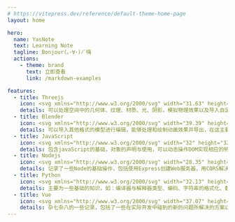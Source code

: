 ```yaml
---
# https://vitepress.dev/reference/default-theme-home-page
layout: home

hero:
  name: YasNote
  text: Learning Note
  tagline: Bonjour(｡･∀･)ﾉﾞ嗨
  actions:
    - theme: brand
      text: 立即查看
      link: /markdown-examples

features:
  - title: Threejs
    icon: <svg xmlns="http://www.w3.org/2000/svg" width="31.63" height="32" viewBox="0 0 256 259"><path d="M.087 3.585C-.446 1.427 1.555-.5 3.691.116l62.23 17.916a2.94 2.94 0 0 1 1.578.455l122.73 35.334c.508.01 1.01.155 1.446.416l62.234 17.918c2.138.616 2.807 3.316 1.203 4.858l-187.8 180.649c-1.603 1.542-4.274.77-4.807-1.39L31.353 130.16a2.948 2.948 0 0 1-.098-.396Zm53.306 191.71l13.52 54.733l40.714-39.165l-54.234-15.568Zm41.938-43.284l-39.419 37.995l52.512 15.076l-13.093-53.071Zm5.851-.406l13.052 52.903l39.311-37.814l-52.363-15.089Zm-63.07-18.174l13.109 53.073l39.372-37.95l-52.481-15.123Zm103.704-26.278l-40.051 38.606l53.373 15.38l-13.322-53.986Zm5.612-1.373l13.322 53.984l40.161-38.631l-53.483-15.353ZM79.847 89.239l-40.137 38.64l53.471 15.407l-13.334-54.047Zm5.59-1.457l13.094 53.07l39.419-37.996l-52.512-15.074ZM22.385 69.759L35.71 123.71l40.108-38.612l-53.434-15.339Zm166.192-7.49l-39.419 37.995l52.512 15.076l-13.093-53.071Zm5.633-1.29l13.28 53.826l40.008-38.484l-53.288-15.342Zm-67.86-16.506L87.109 82.25l52.265 15.003l-13.023-52.78Zm5.601-1.419l13.112 53.134l39.43-38.007l-52.542-15.127ZM64.338 26.48L24.919 64.476L77.431 79.55L64.338 26.48Zm5.638-1.269l13.061 52.937l39.323-37.855l-52.384-15.082ZM6.894 7.05l13.323 53.935l40.022-38.577L6.894 7.05Z"/></svg>
    details: 可以处理空间中的几何体、纹理、材质、光、阴影，模拟物理效果以及导入自定义模型，此外还可以使用GLSL语言来编写着色器
  - title: Blender
    icon: <svg xmlns="http://www.w3.org/2000/svg" width="39.39" height="32" viewBox="0 0 256 208"><path fill="#FFF" d="M100.43 115.195c.931-16.606 9.062-31.235 21.33-41.606c12.03-10.186 28.222-16.412 45.89-16.412c17.65 0 33.843 6.226 45.882 16.412c12.258 10.37 20.39 25 21.33 41.588c.93 17.062-5.928 32.912-17.958 44.661c-12.267 11.951-29.716 19.45-49.254 19.45c-19.538 0-37.021-7.499-49.28-19.45c-12.039-11.75-18.88-27.6-17.94-44.643Z"/><path fill="#265787" d="M133.168 116.676c.477-8.52 4.65-16.027 10.944-21.348c6.173-5.226 14.481-8.421 23.547-8.421c9.056 0 17.365 3.195 23.542 8.421c6.29 5.321 10.462 12.828 10.944 21.34c.478 8.754-3.04 16.887-9.214 22.915c-6.294 6.132-15.247 9.98-25.272 9.98c-10.025 0-18.996-3.848-25.286-9.98c-6.177-6.028-9.687-14.161-9.205-22.907Z"/><path fill="#EA7600" d="M78.41 134.18c.06 3.34 1.125 9.834 2.724 14.904c3.359 10.733 9.057 20.663 16.986 29.413c8.137 8.995 18.156 16.22 29.73 21.349c12.164 5.387 25.344 8.132 39.034 8.11c13.668-.019 26.849-2.818 39.013-8.246c11.573-5.179 21.583-12.435 29.707-21.434c7.924-8.787 13.613-18.734 16.982-29.467c1.693-5.423 2.763-10.927 3.192-16.45a74.978 74.978 0 0 0-.528-16.336c-1.508-10.611-5.18-20.567-10.833-29.643c-5.17-8.34-11.834-15.641-19.759-21.787l.018-.013l-79.97-61.405c-.073-.054-.132-.112-.209-.162c-5.246-4.028-14.07-4.014-19.84.022c-5.834 4.082-6.502 10.833-1.31 15.09l-.022.023l33.355 27.124l-101.663.108h-.136c-8.403.01-16.48 5.523-18.08 12.49c-1.643 7.098 4.065 12.986 12.802 13.018l-.014.031l51.53-.1L9.167 141.4c-.117.086-.244.176-.352.262c-8.674 6.642-11.478 17.687-6.015 24.676c5.545 7.108 17.335 7.121 26.099.041l50.184-41.071s-.732 5.544-.673 8.872Zm128.955 18.566c-10.34 10.535-24.817 16.508-40.48 16.54c-15.687.027-30.163-5.893-40.503-16.409c-5.053-5.125-8.764-11.022-11.054-17.303a44.932 44.932 0 0 1-2.537-19.334c.546-6.462 2.47-12.625 5.54-18.202c3.016-5.481 7.17-10.435 12.3-14.625c10.05-8.19 22.847-12.625 36.23-12.643c13.398-.018 26.185 4.376 36.246 12.54c5.12 4.171 9.27 9.107 12.286 14.58a45.673 45.673 0 0 1 5.563 18.192a45.04 45.04 0 0 1-2.547 19.32c-2.294 6.3-5.992 12.197-11.044 17.344Z"/></svg>
    details: 可以导入其他格式的模型进行编辑，能够处理和绘制动画效果并导出，在这主要为Threejs导出可以使用的白模与烘焙好的UV展开
  - title: JavaScript
    icon: <svg xmlns="http://www.w3.org/2000/svg" width="32" height="32" viewBox="0 0 256 256"><path fill="#F7DF1E" d="M0 0h256v256H0V0Z"/><path d="m67.312 213.932l19.59-11.856c3.78 6.701 7.218 12.371 15.465 12.371c7.905 0 12.89-3.092 12.89-15.12v-81.798h24.057v82.138c0 24.917-14.606 36.259-35.916 36.259c-19.245 0-30.416-9.967-36.087-21.996m85.07-2.576l19.588-11.341c5.157 8.421 11.859 14.607 23.715 14.607c9.969 0 16.325-4.984 16.325-11.858c0-8.248-6.53-11.17-17.528-15.98l-6.013-2.58c-17.357-7.387-28.87-16.667-28.87-36.257c0-18.044 13.747-31.792 35.228-31.792c15.294 0 26.292 5.328 34.196 19.247l-18.732 12.03c-4.125-7.389-8.591-10.31-15.465-10.31c-7.046 0-11.514 4.468-11.514 10.31c0 7.217 4.468 10.14 14.778 14.608l6.014 2.577c20.45 8.765 31.963 17.7 31.963 37.804c0 21.654-17.012 33.51-39.867 33.51c-22.339 0-36.774-10.654-43.819-24.574"/></svg>
    details: 包含javaScript的基础，对象的声明与使用，可以动态操作DOM实现相应的特效，能够访问本地存储在浏览器中的数据，以及从ES6开始到现在的新特性
  - title: Nodejs
    icon: <svg xmlns="http://www.w3.org/2000/svg" width="28.35" height="32" viewBox="0 0 256 289"><path fill="#539E43" d="M128 288.464c-3.975 0-7.685-1.06-11.13-2.915l-35.247-20.936c-5.3-2.915-2.65-3.975-1.06-4.505c7.155-2.385 8.48-2.915 15.9-7.156c.796-.53 1.856-.265 2.65.265l27.032 16.166c1.06.53 2.385.53 3.18 0l105.74-61.217c1.06-.53 1.59-1.59 1.59-2.915V83.08c0-1.325-.53-2.385-1.59-2.915l-105.74-60.953c-1.06-.53-2.385-.53-3.18 0L20.405 80.166c-1.06.53-1.59 1.855-1.59 2.915v122.17c0 1.06.53 2.385 1.59 2.915l28.887 16.695c15.636 7.95 25.44-1.325 25.44-10.6V93.68c0-1.59 1.326-3.18 3.181-3.18h13.516c1.59 0 3.18 1.325 3.18 3.18v120.58c0 20.936-11.396 33.126-31.272 33.126c-6.095 0-10.865 0-24.38-6.625l-27.827-15.9C4.24 220.885 0 213.465 0 205.515V83.346C0 75.396 4.24 67.976 11.13 64L116.87 2.783c6.625-3.71 15.635-3.71 22.26 0L244.87 64C251.76 67.975 256 75.395 256 83.346v122.17c0 7.95-4.24 15.37-11.13 19.345L139.13 286.08c-3.445 1.59-7.42 2.385-11.13 2.385Zm32.596-84.009c-46.377 0-55.917-21.2-55.917-39.221c0-1.59 1.325-3.18 3.18-3.18h13.78c1.59 0 2.916 1.06 2.916 2.65c2.12 14.045 8.215 20.936 36.306 20.936c22.261 0 31.802-5.035 31.802-16.96c0-6.891-2.65-11.926-37.367-15.372c-28.886-2.915-46.907-9.275-46.907-32.33c0-21.467 18.02-34.187 48.232-34.187c33.921 0 50.617 11.66 52.737 37.101c0 .795-.265 1.59-.795 2.385c-.53.53-1.325 1.06-2.12 1.06h-13.78c-1.326 0-2.65-1.06-2.916-2.385c-3.18-14.575-11.395-19.345-33.126-19.345c-24.38 0-27.296 8.48-27.296 14.84c0 7.686 3.445 10.07 36.306 14.31c32.597 4.24 47.967 10.336 47.967 33.127c-.265 23.321-19.345 36.571-53.002 36.571Z"/></svg>
    details: 记录了一些Node的基础操作，包括使用Express创建Web服务器，用CORS解决中间件的跨域问题，用SQL操作数据库和利用JWT认证用户身份
  - title: Python
    icon: <svg xmlns="http://www.w3.org/2000/svg" width="32.13" height="32" viewBox="0 0 256 255"><defs><linearGradient id="svgIDa" x1="12.959%" x2="79.639%" y1="12.039%" y2="78.201%"><stop offset="0%" stop-color="#387EB8"/><stop offset="100%" stop-color="#366994"/></linearGradient><linearGradient id="svgIDb" x1="19.128%" x2="90.742%" y1="20.579%" y2="88.429%"><stop offset="0%" stop-color="#FFE052"/><stop offset="100%" stop-color="#FFC331"/></linearGradient></defs><path fill="url(#svgIDa)" d="M126.916.072c-64.832 0-60.784 28.115-60.784 28.115l.072 29.128h61.868v8.745H41.631S.145 61.355.145 126.77c0 65.417 36.21 63.097 36.21 63.097h21.61v-30.356s-1.165-36.21 35.632-36.21h61.362s34.475.557 34.475-33.319V33.97S194.67.072 126.916.072ZM92.802 19.66a11.12 11.12 0 0 1 11.13 11.13a11.12 11.12 0 0 1-11.13 11.13a11.12 11.12 0 0 1-11.13-11.13a11.12 11.12 0 0 1 11.13-11.13Z"/><path fill="url(#svgIDb)" d="M128.757 254.126c64.832 0 60.784-28.115 60.784-28.115l-.072-29.127H127.6v-8.745h86.441s41.486 4.705 41.486-60.712c0-65.416-36.21-63.096-36.21-63.096h-21.61v30.355s1.165 36.21-35.632 36.21h-61.362s-34.475-.557-34.475 33.32v56.013s-5.235 33.897 62.518 33.897Zm34.114-19.586a11.12 11.12 0 0 1-11.13-11.13a11.12 11.12 0 0 1 11.13-11.131a11.12 11.12 0 0 1 11.13 11.13a11.12 11.12 0 0 1-11.13 11.13Z"/></svg>
    details: 主要为一些基础的知识，如：编译器与解释器类型、编码、字符串的格式化、数据类型，包括元组、列表、集合、字典
  - title: Vue
    icon: <svg xmlns="http://www.w3.org/2000/svg" width="37.07" height="32" viewBox="0 0 256 221"><path fill="#41B883" d="M204.8 0H256L128 220.8L0 0h97.92L128 51.2L157.44 0h47.36Z"/><path fill="#41B883" d="m0 0l128 220.8L256 0h-51.2L128 132.48L50.56 0H0Z"/><path fill="#35495E" d="M50.56 0L128 133.12L204.8 0h-47.36L128 51.2L97.92 0H50.56Z"/></svg>
    details: 杂七杂八的一些记录，包括了一些在实际开发中碰到的新的问题所解决的方案以及一些新的知识，收集了一些面试的题目
---
```


